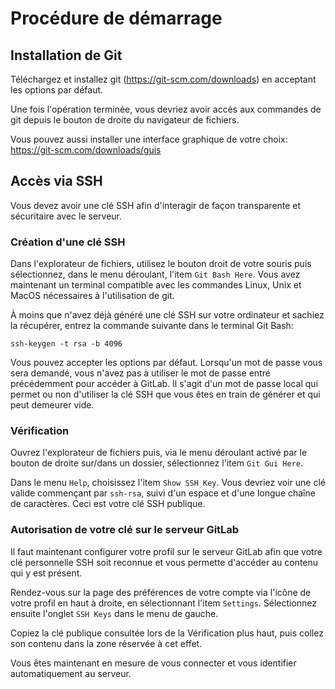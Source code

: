 # Procédure de démarrage



## Installation de Git

Téléchargez et installez git (https://git-scm.com/downloads) en acceptant les options par défaut.

Une fois l'opération terminée, vous devriez avoir accès aux commandes de git depuis le bouton de droite du navigateur de fichiers. 

Vous pouvez aussi installer une interface graphique de votre choix: https://git-scm.com/downloads/guis



## Accès via SSH

Vous devez avoir une clé SSH afin d'interagir de façon transparente et sécuritaire avec le serveur. 

### Création d'une clé SSH

Dans l'explorateur de fichiers, utilisez le bouton droit de votre souris puis sélectionnez, dans le menu déroulant, l'item `Git Bash Here`. Vous avez maintenant un terminal compatible avec les commandes Linux, Unix et MacOS nécessaires à l'utilisation de git.

À moins que n'avez déjà généré une clé SSH sur votre ordinateur et sachiez la récupérer, entrez la commande suivante dans le terminal Git Bash:

    ssh-keygen -t rsa -b 4096

Vous pouvez accepter les options par défaut. Lorsqu'un mot de passe vous sera demandé, vous n'avez pas à utiliser le mot de passe entré précédemment pour accéder à GitLab. Il s'agit d'un mot de passe local qui permet ou non d'utiliser la clé SSH que vous êtes en train de générer et qui peut demeurer vide.

### Vérification

Ouvrez l'explorateur de fichiers puis, via le menu déroulant activé par le bouton de droite sur/dans un dossier, sélectionnez l'item `Git Gui Here`.

Dans le menu `Help`, choisissez l'item `Show SSH Key`. Vous devriez voir une clé valide commençant par `ssh-rsa`, suivi d'un espace et d'une longue chaîne de caractères. Ceci est votre clé SSH publique.


### Autorisation de votre clé sur le serveur GitLab

Il faut maintenant configurer votre profil sur le serveur GitLab afin que votre clé personnelle SSH soit reconnue et vous permette d'accéder au contenu qui y est présent.

Rendez-vous sur la page des préférences de votre compte via l'icône de votre profil en haut à droite, en sélectionnant l'item `Settings`. Sélectionnez ensuite l'onglet `SSH Keys` dans le menu de gauche.

Copiez la clé publique consultée lors de la Vérification plus haut, puis collez son contenu dans la zone réservée à cet effet.

Vous êtes maintenant en mesure de vous connecter et vous identifier automatiquement au serveur.


